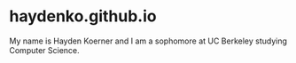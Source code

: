 # haydenko.github.io
My name is Hayden Koerner and I am a sophomore at UC Berkeley studying Computer Science.
